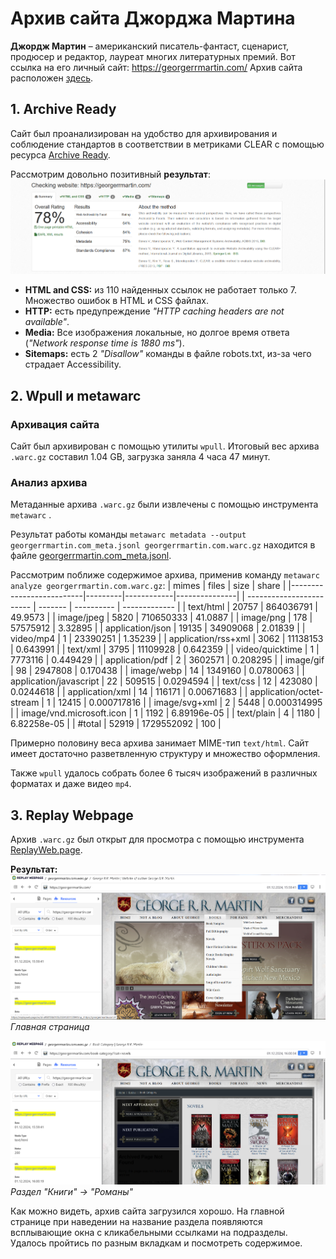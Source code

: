 # Архив сайта Джорджа Мартина
**Джордж Мартин** – американский писатель-фантаст, сценарист, продюсер и редактор, лауреат многих литературных премий. Вот ссылка на его личный сайт: https://georgerrmartin.com/
Архив сайта расположен [здесь](https://disk.yandex.ru/d/LsO4eWQ-aqvCAw).
## 1. Archive Ready
Сайт был проанализирован на удобство для архивирования и соблюдение стандартов в соответствии в метриками CLEAR с помощью ресурса [Archive Ready](https://archiveready.com/).

Рассмотрим довольно позитивный **результат**:
![](https://github.com/akeranina/web-archives/blob/main/archives/georgerrmartin.com/archive_ready.png) 
 - **HTML and CSS:** из 110 найденных ссылок не работает только 7. Множество ошибок в HTML и CSS файлах.
 - **HTTP:** есть предупреждение *"HTTP caching headers are not available"*.
 - **Media:** Все изображения локальные, но долгое время ответа (*"Network response time is 1880 ms"*).
 - **Sitemaps:** есть 2 *"Disallow"* команды в файле robots.txt, из-за чего страдает Accessibility.
 ## 2. Wpull и metawarc
 ### Архивация сайта
 Сайт был архивирован с помощью утилиты `wpull`.  Итоговый вес архива `.warc.gz` составил 1.04 GB, загрузка заняла 4 часа 47 минут.
 ### Анализ архива
 Метаданные архива `.warc.gz` были извлечены с помощью инструмента `metawarc` . 

 Результат работы команды `metawarc metadata --output georgerrmartin.com_meta.jsonl georgerrmartin.com.warc.gz` находится в файле [georgerrmartin.com_meta.jsonl](https://github.com/akeranina/web-archives/blob/main/archives/georgerrmartin.com/georgerrmartin.com_meta.jsonl "georgerrmartin.com_meta.jsonl").

Рассмотрим поближе содержимое архива, применив команду `metawarc analyze georgerrmartin.com.warc.gz`:
| mimes                    | files   | size       | share         |
|--------------------------|---------|------------|---------------|
| ------------------------ | ------- | ---------- | ------------- |
| text/html                | 20757   | 864036791  | 49.9573       |
| image/jpeg               | 5820    | 710650333  | 41.0887       |
| image/png                | 178     | 57575912   | 3.32895       |
| application/json         | 19135   | 34909068   | 2.01839       |
| video/mp4                | 1       | 23390251   | 1.35239       |
| application/rss+xml      | 3062    | 11138153   | 0.643991      |
| text/xml                 | 3795    | 11109928   | 0.642359      |
| video/quicktime          | 1       | 7773116    | 0.449429      |
| application/pdf          | 2       | 3602571    | 0.208295      |
| image/gif                | 98      | 2947808    | 0.170438      |
| image/webp               | 14      | 1349160    | 0.0780063     |
| application/javascript   | 22      | 509515     | 0.0294594     |
| text/css                 | 12      | 423080     | 0.0244618     |
| application/xml          | 14      | 116171     | 0.00671683    |
| application/octet-stream | 1       | 12415      | 0.000717816   |
| image/svg+xml            | 2       | 5448       | 0.000314995   |
| image/vnd.microsoft.icon | 1       | 1192       | 6.89196e-05   |
| text/plain               | 4       | 1180       | 6.82258e-05   |
| #total                   | 52919   | 1729552092 | 100           |

Примерно половину веса архива занимает MIME-тип `text/html`. Сайт имеет достаточно разветвленную структуру и множество оформления. 

Также `wpull` удалось собрать более 6 тысяч изображений в различных форматах и даже видео `mp4`.
## 3. Replay Webpage
 Архив `.warc.gz` был открыт для просмотра с помощью инструмента [ReplayWeb.page](https://replayweb.page/).
 
 **Результат:**
 ![Главная страница](https://github.com/akeranina/web-archives/blob/main/archives/georgerrmartin.com/replay_webpage_1.png)
 *Главная страница*

![Раздел "Романы"](https://github.com/akeranina/web-archives/blob/main/archives/georgerrmartin.com/replay_webpage_2.png)
*Раздел "Книги" -> "Романы"*

Как можно видеть, архив сайта загрузился хорошо. На главной странице при наведении на название раздела появляются всплывающие окна с кликабельными ссылками на подразделы. Удалось пройтись по разным вкладкам и посмотреть содержимое.
